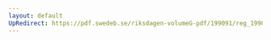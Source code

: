 ```yaml
---
layout: default
UpRedirect: https://pdf.swedeb.se/riksdagen-volumeG-pdf/199091/reg_199091/reg_199091_0141.pdf
---
```

